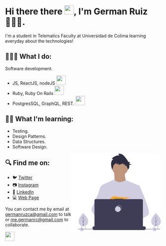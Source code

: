 # Hi there there <img src="https://media.giphy.com/media/hvRJCLFzcasrR4ia7z/giphy.gif" width="30px" height="30px">, I'm German Ruiz 🧑🏻‍💻.

I'm a student in Telematics Faculty at Universidad de Colima learning everyday about the technologies!

## 🧑🏻‍💻 What I do:
Software development.
- JS, ReactJS, nodeJS <img src="https://media0.giphy.com/media/ln7z2eWriiQAllfVcn/giphy.gif" width="30px" height="30px">
- Ruby, Ruby On Rails <img src="https://media3.giphy.com/media/4vzPXQbOxaOr1ZavUt/giphy.gif" width="30px" height="30px">
- PostgresSQL, GraphQL, REST. <img src="https://media0.giphy.com/media/qHzzDO357GwCBpn8uT/giphy.gif" width="30px" height="30px">

## ✍🏼 What I'm learning:
- Testing.
- Design Patterns.
- Data Structures.
- Software Design.

<p align="right">
  <img src="me.svg" align="right" height="250" />
</p>



## 🔍 Find me on:

- 🐦 [Twitter](https://twitter.com/germanruzca "German's Twitter")
- 📷 [Instagram](https://www.instagram.com/germanruzca/ "German's Instagram")
- 🤝 [LinkedIn](https://www.linkedin.com/in/germanruzca/ "German's LinkedIn")
- 💻 [Web Page](https://www.germanruzca.social/ "German's web page")

You can contact me by email at germanruzca@gmail.com to talk or me.germanrc@gmail.com to collaborate.

<img src="https://media.giphy.com/media/hvRJCLFzcasrR4ia7z/giphy.gif](https://media3.giphy.com/media/4vzPXQbOxaOr1ZavUt/giphy.gif" width="30px" height="30px">
